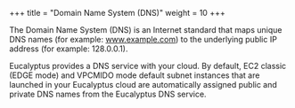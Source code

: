 +++
title = "Domain Name System (DNS)"
weight = 10
+++

The Domain Name System (DNS) is an Internet standard that maps unique DNS names (for example: www.example.com) to the underlying public IP address (for example: 128.0.0.1). 

Eucalyptus provides a DNS service with your cloud. By default, EC2 classic (EDGE mode) and VPCMIDO mode default subnet instances that are launched in your Eucalyptus cloud are automatically assigned public and private DNS names from the Eucalyptus DNS service. 

